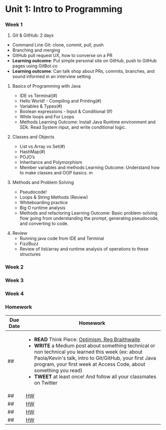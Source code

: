 # Unit 1: Intro to Programming 

### Week 1

1. Git & GitHub: 2 days
  - Command Line Git: clone, commit, pull, push
  - Branching and merging
  - GitHub pull request UX, how to converse on a PR
  - **Learning outcome**: Put simple personal site on GitHub, push to GitHub pages using GitBot.co
  - **Learning outcome**: Can talk shop about PRs, commits, branches, and sound informed in an interview setting

1. Basics of Programming with Java
   - IDE vs Terminal(#)
   - Hello World! - Compiling and Printing(#)
   - Variables & Types(#)
   - Boolean expressions - Input & Conditional (If)
   - While loops and For Loops
   - Methods
   Learning Outcome: Install Java Runtime environment and SDk. Read System input, and write conditional logic.

2. Classes and Objects
   - List vs Array vs Set(#)
   - HashMap(#)
   - POJO’s
   - Inheritance and Polymorphism
   - Member variables and methods 
   Learning Outcome: Understand how to make classes and OOP basics. m

3. Methods and Problem Solving
   - Pseudocode!
   - Loops & String Methods (Review)
   - Whiteboarding practice
   - Big O runtime analysis
   - Methods and refactoring
   Learning Outcome: Basic problem-solving flow going from understanding the prompt, generating pseudocode, and converting to code.
 

4) Review 
   - Running java code from IDE and Terminal
   - FizzBuzz
   - Review of list/array and runtime analysis of operations to these structures

### Week 2
### Week 3
### Week 4


### Homework

| Due Date | Homework|
|---|---|
| ## | <ul><li>**READ** Think Piece: [Optimism, Reg Braithwaite](http://braythwayt.com/homoiconic/2009/05/01/optimism.html)</li><li>**WRITE** a Medium post about something technical or non technical you learned this week (ex: about Paola/Kevin's talk, intro to Git/GitHub, your first Java program, your first week at Access Code, about something you read)</li><li>**TWEET** at least once! And follow all your classmates on Twitter</li></ul> |
| ## | [HW ](#) |
| ## | [HW ](#) |
| ## | [HW ](#) |
| ## | [HW ](#) |

#

